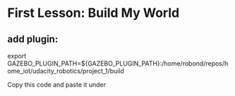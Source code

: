 
# First Lesson: Build My World

## add plugin:
export GAZEBO_PLUGIN_PATH=${GAZEBO_PLUGIN_PATH}:/home/robond/repos/home_iot/udacity_robotics/project_1/build

Copy this code
<plugin name="hello" filename="libhello.so"/> and paste it under <world name="default">





